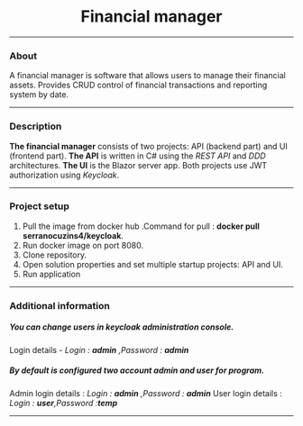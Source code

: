 <h1 align="center">Financial manager</h1>

***
### About 
A financial manager is software that allows users to manage their financial assets. 
Provides CRUD control of financial transactions and reporting system by date.

***
### Description
__The financial manager__ consists of two projects: API (backend part) and UI (frontend part). __The API__ is written in C# using the _REST API_ and _DDD_ architectures. __The UI__ is the Blazor server app. Both projects use JWT authorization using _Keycloak_.


***
### Project setup
1. Pull the image from docker hub .Command for pull : __docker pull serranocuzins4/keycloak__.
2. Run docker image on port 8080.
3. Clone repository.
4. Open solution properties and set multiple startup projects: API and UI.
5. Run application



***
### Additional information
##### You can change users in keycloak administration console.
Login details - *Login : __admin__ ,Password : __admin__*
##### By default is configured two account admin and user for program.
Admin login details : *Login : __admin__ ,Password : __admin__*
User login details  : *Login : __user__,Password :__temp__*
***

